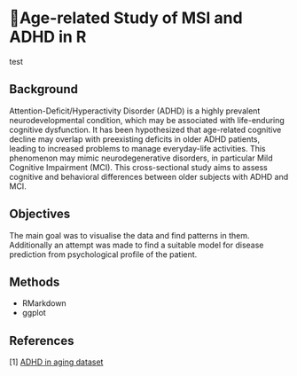 # :older_woman:Age-related Study of MSI and ADHD in R

test

## Background
Attention-Deficit/Hyperactivity Disorder (ADHD) is a highly prevalent neurodevelopmental condition, which may be associated with life-enduring cognitive dysfunction. It has been hypothesized that age-related cognitive decline may overlap with preexisting deficits in older ADHD patients, leading to increased problems to manage everyday-life activities. This phenomenon may mimic neurodegenerative disorders, in particular Mild Cognitive Impairment (MCI). This cross-sectional study aims to assess cognitive and behavioral differences between older subjects with ADHD and MCI.

## Objectives
The main goal was to visualise the data and find patterns in them. Additionally an attempt was made to find a suitable model for disease prediction from psychological profile of the patient.

## Methods
- RMarkdown
- ggplot

## References
[1] [ADHD in aging dataset](https://figshare.com/articles/dataset/ADHD_in_aging/14916888)
